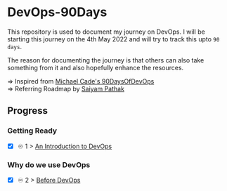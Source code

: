 # DevOps-90Days

This repository is used to document my journey on DevOps. I will be starting this journey on the 4th May 2022 and will try to track this upto `90 days`.

The reason for documenting the journey is that others can also take something from it and also hopefully enhance the resources.

=> Inspired from [Michael Cade's 90DaysOfDevOps](https://github.com/MichaelCade/90DaysOfDevOps) <br>
=> Referring Roadmap by [Saiyam Pathak](https://www.youtube.com/watch?v=7l_n97Mt0ko&list=PL0deK1-YrJWqCySwnanpaBEsrz2cBXkNy&index=1)

## Progress 

### Getting Ready

- [X] ♾️ 1 > [An Introduction to DevOps](https://github.com/maitripasale/DevOps-90Days/blob/main/Days/Day1.md) 

### Why do we use DevOps

- [X] ♾️ 2 > [Before DevOps](https://github.com/maitripasale/DevOps-90Days/blob/main/Days/Day2.md)

